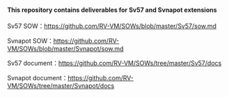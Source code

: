 #### This repository contains deliverables for Sv57 and Svnapot extensions

Sv57 SOW：https://github.com/RV-VM/SOWs/blob/master/Sv57/sow.md

Svnapot SOW：https://github.com/RV-VM/SOWs/blob/master/Svnapot/sow.md

Sv57 document：https://github.com/RV-VM/SOWs/tree/master/Sv57/docs

Svnapot document：https://github.com/RV-VM/SOWs/tree/master/Svnapot/docs